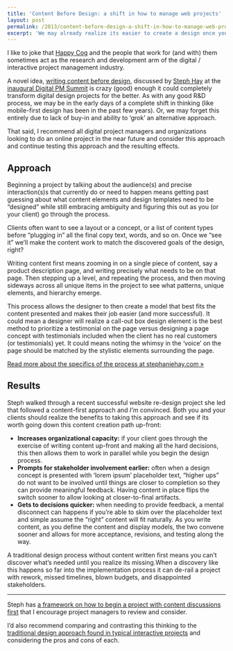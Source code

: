 ```yaml
---
title: 'Content Before Design: a shift in how to manage web projects'
layout: post
permalink: /2013/content-before-design-a-shift-in-how-to-manage-web-projects/
excerpt: 'We may already realize its easier to create a design once you know what will be presented. Trying to answer "how?" before "what?" can lead to costly errors and rework as presented at the Digital PM Summit.'
---
```

I like to joke that [Happy Cog][1] and the people that work for (and with) them sometimes act as the research and development arm of the digital / interactive project management industry.

A novel idea, [writing content before design][3], discussed by [Steph Hay][4] at the [inaugural Digital PM Summit][2] is crazy (good) enough it could completely transform digital design projects for the better. As with any good R&D process, we may be in the early days of a complete shift in thinking (like mobile-first design has been in the past few years). Or, we may forget this entirely due to lack of buy-in and ability to &#8216;grok&#8217; an alternative approach.

That said, I recommend all digital project managers and organizations looking to do an online project in the near future and consider this approach and continue testing this approach and the resulting effects.

## Approach

Beginning a project by talking about the audience(s) and precise interaction(s)s that currently do or need to happen means getting past guessing about what content elements and design templates need to be &#8220;designed&#8221; while still embracing ambiguity and figuring this out as you (or your client) go through the process.

Clients often want to see a layout or a concept, or a list of content types before &#8220;plugging in&#8221; all the final copy text, words, and so on. Once we &#8220;see it&#8221; we&#8217;ll make the content work to match the discovered goals of the design, right?

Writing content first means zooming in on a single piece of content, say a product description page, and writing precisely what needs to be on that page. Then stepping up a level, and repeating the process, and then moving sideways across all unique items in the project to see what patterns, unique elements, and hierarchy emerge.

This process allows the designer to then create a model that best fits the content presented and makes their job easier (and more successful). It could mean a designer will realize a call-out box design element is the best method to prioritize a testimonial on the page versus designing a page concept with testimonials included when the client has no real customers (or testimonials) yet. It could means noting the whimsy in the &#8216;voice&#8217; on the page should be matched by the stylistic elements surrounding the page.

[Read more about the specifics of the process at stephaniehay.com »][3]

## Results

Steph walked through a recent successful website re-design project she led that followed a content-first approach and *I&#8217;m* convinced. Both you and your clients should realize the benefits to taking this approach and see if its worth going down this content creation path up-front:

*   **Increases organizational capacity:** if your client goes through the exercise of writing content up-front and making all the hard decisions, this then allows them to work in parallel while you begin the design process.
*   **Prompts for stakeholder involvement earlier:** often when a design concept is presented with &#8216;lorem ipsum&#8217; placeholder text, &#8220;higher ups&#8221; do not want to be involved until things are closer to completion so they can provide meaningful feedback. Having content in place flips the switch sooner to allow looking at closer-to-final artifacts.
*   **Gets to decisions quicker:** when needing to provide feedback, a mental disconnect can happens if you&#8217;re able to skim over the placeholder text and simple assume the &#8220;right&#8221; content will fit naturally. As you write content, as you define the content and display models, the two convene sooner and allows for more acceptance, revisions, and testing along the way.

A traditional design process without content written first means you can&#8217;t discover what&#8217;s needed until you realize its missing.When a discovery like this happens so far into the implementation process it can de-rail a project with rework, missed timelines, blown budgets, and disappointed stakeholders.

* * *

Steph has [a framework on how to begin a project with content discussions first][5] that I encourage project managers to review and consider.

I&#8217;d also recommend comparing and contrasting this thinking to the [traditional design approach found in typical interactive projects][6] and considering the pros and cons of each.

 [1]: http://happycog.com/
 [2]: http://dpm2013.com/
 [3]: http://www.stephaniehay.com/writing-content-before-designing/
 [4]: http://stephaniehay.com/
 [5]: https://docs.google.com/a/crowdfave.org/document/d/1gRGnOzueQ4XlxwfxLCwh2U_U_o6J8ysKKZuIL_uRZVs/edit
 [6]: http://devin.reams.me/2013/reviewing-the-design-process-for-project-managers/